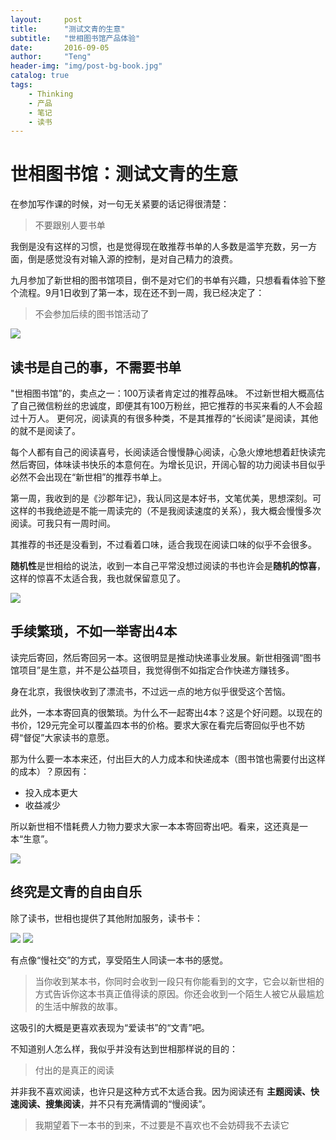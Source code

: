 ```yaml
---
layout:     post
title:      "测试文青的生意"
subtitle:   "世相图书馆产品体验"
date:       2016-09-05
author:     "Teng"
header-img: "img/post-bg-book.jpg"
catalog: true
tags:
    - Thinking
    - 产品
    - 笔记
    - 读书
---
```



# 世相图书馆：测试文青的生意

在参加写作课的时候，对一句无关紧要的话记得很清楚：

> 不要跟别人要书单

我倒是没有这样的习惯，也是觉得现在敢推荐书单的人多数是滥竽充数，另一方面，倒是感觉没有对输入源的控制，是对自己精力的浪费。

九月参加了新世相的图书馆项目，倒不是对它们的书单有兴趣，只想看看体验下整个流程。9月1日收到了第一本，现在还不到一周，我已经决定了：

> 不会参加后续的图书馆活动了

![](http://7xtgob.com1.z0.glb.clouddn.com/16-9-5/39748590.jpg)

## **读书是自己的事，不需要书单**

"世相图书馆”的，卖点之一：100万读者肯定过的推荐品味。
不过新世相大概高估了自己微信粉丝的忠诚度，即便其有100万粉丝，把它推荐的书买来看的人不会超过十万人。
更何况，阅读真的有很多种类，不是其推荐的“长阅读”是阅读，其他的就不是阅读了。

每个人都有自己的阅读喜号，长阅读适合慢慢静心阅读，心急火燎地想着赶快读完然后寄回，体味读书快乐的本意何在。为增长见识，开阔心智的功力阅读书目似乎必然不会出现在“新世相”的推荐书单上。

第一周，我收到的是《沙郡年记》，我认同这是本好书，文笔优美，思想深刻。可这样的书我绝迹是不能一周读完的（不是我阅读速度的关系），我大概会慢慢多次阅读。可我只有一周时间。

其推荐的书还是没看到，不过看着口味，适合我现在阅读口味的似乎不会很多。

**随机性**是世相给的说法，收到一本自己平常没想过阅读的书也许会是**随机的惊喜**，这样的惊喜不太适合我，我也就保留意见了。

![](http://7xtgob.com1.z0.glb.clouddn.com/16-9-5/80690263.jpg)

## **手续繁琐，不如一举寄出4本**

读完后寄回，然后寄回另一本。这很明显是推动快递事业发展。新世相强调“图书馆项目”是生意，并不是公益项目，我觉得倒不如指定合作快递方赚钱多。

身在北京，我很快收到了漂流书，不过远一点的地方似乎很受这个苦恼。

此外，一本本寄回真的很繁琐。为什么不一起寄出4本？这是个好问题。以现在的书价，129元完全可以覆盖四本书的价格。要求大家在看完后寄回似乎也不妨碍“督促”大家读书的意愿。

那为什么要一本本来还，付出巨大的人力成本和快递成本（图书馆也需要付出这样的成本）？原因有：
- 投入成本更大
- 收益减少

所以新世相不惜耗费人力物力要求大家一本本寄回寄出吧。看来，这还真是一本“生意”。


![](http://7xtgob.com1.z0.glb.clouddn.com/16-9-5/13475992.jpg)

## **终究是文青的自由自乐**

除了读书，世相也提供了其他附加服务，读书卡：

![](http://7xtgob.com1.z0.glb.clouddn.com/16-9-5/84355241.jpg)
![](http://7xtgob.com1.z0.glb.clouddn.com/16-9-5/81622808.jpg)

有点像“慢社交”的方式，享受陌生人同读一本书的感觉。

> 当你收到某本书，你同时会收到一段只有你能看到的文字，它会以新世相的方式告诉你这本书真正值得读的原因。你还会收到一个陌生人被它从最尴尬的生活中解救的故事。

这吸引的大概是更喜欢表现为“爱读书”的“文青”吧。

不知道别人怎么样，我似乎并没有达到世相那样说的目的：

> 付出的是真正的阅读

并非我不喜欢阅读，也许只是这种方式不太适合我。因为阅读还有
**主题阅读、快速阅读、搜集阅读**，并不只有充满情调的“慢阅读”。


> 我期望着下一本书的到来，不过要是不喜欢也不会妨碍我不去读它
